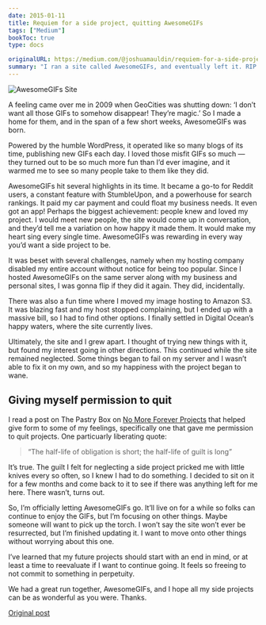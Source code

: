 ```yaml
---
date: 2015-01-11
title: Requiem for a side project, quitting AwesomeGIFs
tags: ["Medium"]
bookToc: true
type: docs

originalURL: https://medium.com/@joshuamauldin/requiem-for-a-side-project-quitting-awesomegifs-fc08a0e879df
summary: "I ran a site called AwesomeGIFs, and eventually left it. RIP."
---
```



![AwesomeGIFs Site](/awesomegifs.webp)

A feeling came over me in 2009 when GeoCities was shutting down: ‘I don’t want all those GIFs to somehow disappear! They’re magic.’ So I made a home for them, and in the span of a few short weeks, AwesomeGIFs was born.

Powered by the humble WordPress, it operated like so many blogs of its time, publishing new GIFs each day. I loved those misfit GIFs so much — they turned out to be so much more fun than I’d ever imagine, and it warmed me to see so many people take to them like they did.

AwesomeGIFs hit several highlights in its time. It became a go-to for Reddit users, a constant feature with StumbleUpon, and a powerhouse for search rankings. It paid my car payment and could float my business needs. It even got an app! Perhaps the biggest achievement: people knew and loved my project. I would meet new people, the site would come up in conversation, and they’d tell me a variation on how happy it made them. It would make my heart sing every single time. AwesomeGIFs was rewarding in every way you’d want a side project to be.

It was beset with several challenges, namely when my hosting company disabled my entire account without notice for being too popular. Since I hosted AwesomeGIFs on the same server along with my business and personal sites, I was gonna flip if they did it again. They did, incidentally.

There was also a fun time where I moved my image hosting to Amazon S3. It was blazing fast and my host stopped complaining, but I ended up with a massive bill, so I had to find other options. I finally settled in Digital Ocean’s happy waters, where the site currently lives.

Ultimately, the site and I grew apart. I thought of trying new things with it, but found my interest going in other directions. This continued while the site remained neglected. Some things began to fail on my server and I wasn’t able to fix it on my own, and so my happiness with the project began to wane.

## Giving myself permission to quit

I read a post on The Pastry Box on [No More Forever Projects](https://the-pastry-box-project.net/diana-kimball/2014-march-5) that helped give form to some of my feelings, specifically one that gave me permission to quit projects. One particuarly liberating quote:

> “The half-life of obligation is short; the half-life of guilt is long”


It’s true. The guilt I felt for neglecting a side project pricked me with little knives every so often, so I knew I had to do something. I decided to sit on it for a few months and come back to it to see if there was anything left for me here. There wasn’t, turns out.

So, I’m officially letting AwesomeGIFs go. It’ll live on for a while so folks can continue to enjoy the GIFs, but I’m focusing on other things. Maybe someone will want to pick up the torch. I won’t say the site won’t ever be resurrected, but I’m finished updating it. I want to move onto other things without worrying about this one.

I’ve learned that my future projects should start with an end in mind, or at least a time to reevaluate if I want to continue going. It feels so freeing to not commit to something in perpetuity.

We had a great run together, AwesomeGIFs, and I hope all my side projects can be as wonderful as you were. Thanks.


[Original post](https://medium.com/@joshuamauldin/requiem-for-a-side-project-quitting-awesomegifs-fc08a0e879df)
